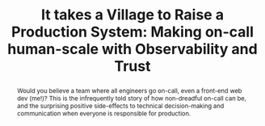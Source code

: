 ---
slug: chris-sun
name: Chris Sun
company: Honeycomb.io
twitter: daiyitastic
photo: chris-sun.jpg
title: "It takes a Village to Raise a Production System: Making on-call human-scale with Observability and Trust"
abstract: Would you believe a team where all engineers go on-call, even a front-end web dev (me!)? This is the infrequently told story of how non-dreadful on-call can be, and the surprising positive side-effects to technical decision-making and communication when everyone is responsible for production.
---